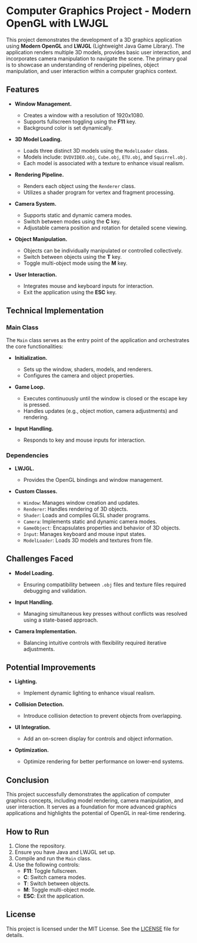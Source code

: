 # Computer Graphics Project - Modern OpenGL with LWJGL

This project demonstrates the development of a 3D graphics application using **Modern OpenGL** and **LWJGL** (Lightweight Java Game Library). The application renders multiple 3D models, provides basic user interaction, and incorporates camera manipulation to navigate the scene. The primary goal is to showcase an understanding of rendering pipelines, object manipulation, and user interaction within a computer graphics context.

## Features

- **Window Management.**
  - Creates a window with a resolution of 1920x1080.
  - Supports fullscreen toggling using the **F11** key.
  - Background color is set dynamically.

- **3D Model Loading.**
  - Loads three distinct 3D models using the `ModelLoader` class.
  - Models include: `DVDVIDEO.obj`, `Cube.obj`, `ETU.obj`, and `Squirrel.obj`.
  - Each model is associated with a texture to enhance visual realism.

- **Rendering Pipeline.**
  - Renders each object using the `Renderer` class.
  - Utilizes a shader program for vertex and fragment processing.

- **Camera System.**
  - Supports static and dynamic camera modes.
  - Switch between modes using the **C** key.
  - Adjustable camera position and rotation for detailed scene viewing.

- **Object Manipulation.**
  - Objects can be individually manipulated or controlled collectively.
  - Switch between objects using the **T** key.
  - Toggle multi-object mode using the **M** key.

- **User Interaction.**
  - Integrates mouse and keyboard inputs for interaction.
  - Exit the application using the **ESC** key.

## Technical Implementation

### Main Class
The `Main` class serves as the entry point of the application and orchestrates the core functionalities:

- **Initialization.**
  - Sets up the window, shaders, models, and renderers.
  - Configures the camera and object properties.

- **Game Loop.**
  - Executes continuously until the window is closed or the escape key is pressed.
  - Handles updates (e.g., object motion, camera adjustments) and rendering.

- **Input Handling.**
  - Responds to key and mouse inputs for interaction.

### Dependencies

- **LWJGL.**
  - Provides the OpenGL bindings and window management.

- **Custom Classes.**
  - `Window`: Manages window creation and updates.
  - `Renderer`: Handles rendering of 3D objects.
  - `Shader`: Loads and compiles GLSL shader programs.
  - `Camera`: Implements static and dynamic camera modes.
  - `GameObject`: Encapsulates properties and behavior of 3D objects.
  - `Input`: Manages keyboard and mouse input states.
  - `ModelLoader`: Loads 3D models and textures from file.

## Challenges Faced

- **Model Loading.**
  - Ensuring compatibility between `.obj` files and texture files required debugging and validation.

- **Input Handling.**
  - Managing simultaneous key presses without conflicts was resolved using a state-based approach.

- **Camera Implementation.**
  - Balancing intuitive controls with flexibility required iterative adjustments.

## Potential Improvements

- **Lighting.**
  - Implement dynamic lighting to enhance visual realism.

- **Collision Detection.**
  - Introduce collision detection to prevent objects from overlapping.

- **UI Integration.**
  - Add an on-screen display for controls and object information.

- **Optimization.**
  - Optimize rendering for better performance on lower-end systems.

## Conclusion

This project successfully demonstrates the application of computer graphics concepts, including model rendering, camera manipulation, and user interaction. It serves as a foundation for more advanced graphics applications and highlights the potential of OpenGL in real-time rendering.

## How to Run

1. Clone the repository.
2. Ensure you have Java and LWJGL set up.
3. Compile and run the `Main` class.
4. Use the following controls:
   - **F11**: Toggle fullscreen.
   - **C**: Switch camera modes.
   - **T**: Switch between objects.
   - **M**: Toggle multi-object mode.
   - **ESC**: Exit the application.

## License

This project is licensed under the MIT License. See the [LICENSE](LICENSE) file for details.
